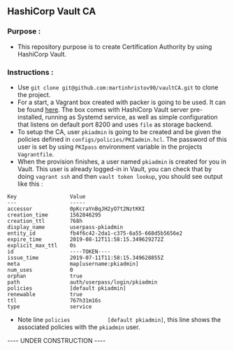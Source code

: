 ## HashiCorp Vault CA

### Purpose :

- This repository purpose is to create Certification Authority by using HashiCorp Vault.

### Instructions :

- Use `git clone git@github.com:martinhristov90/vaultCA.git` to clone the project.
- For a start, a Vagrant box created with packer is going to be used. It can be found [here](https://github.com/martinhristov90/packerVault). The box comes with HashiCorp Vault server pre-installed, running as Systemd service, as well as simple configuration that listens on default port 8200 and uses `file` as storage backend.
- To setup the CA, user `pkiadmin` is going to be created and be given the policies defined in `configs/policies/PKIadmin.hcl`. The password of this user is set by using `PKIpass` environment variable in the projects `Vagrantfile`.
- When the provision finishes, a user named `pkiadmin` is created for you in Vault. This user is already logged-in in Vault, you can check that by doing `vagrant ssh` and then `vault token lookup`, you should see output like this :
```
Key                 Value
---                 -----
accessor            0pKcraYnBqJH2yO7t2NztKKI
creation_time       1562846295
creation_ttl        768h
display_name        userpass-pkiadmin
entity_id           fb4f6c42-2da1-c375-6a55-668d5b5656e2
expire_time         2019-08-12T11:58:15.349629272Z
explicit_max_ttl    0s
id                  ----TOKEN----
issue_time          2019-07-11T11:58:15.349628855Z
meta                map[username:pkiadmin]
num_uses            0
orphan              true
path                auth/userpass/login/pkiadmin
policies            [default pkiadmin]
renewable           true
ttl                 767h31m16s
type                service
```
- Note line `policies            [default pkiadmin]`, this line shows the associated policies with the `pkiadmin` user.



---- UNDER CONSTRUCTION ----


